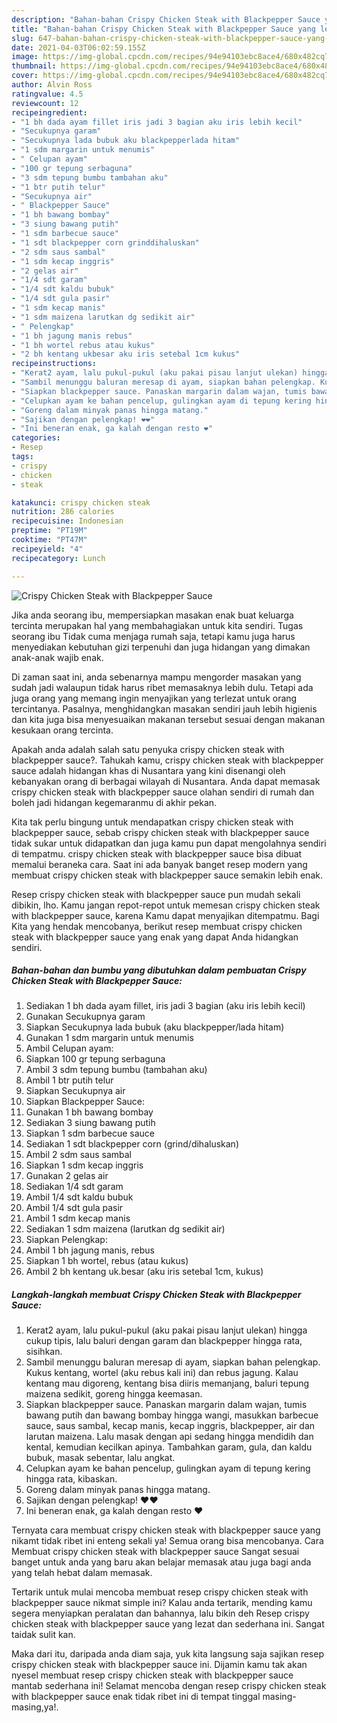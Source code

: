 ```yaml
---
description: "Bahan-bahan Crispy Chicken Steak with Blackpepper Sauce yang lezat dan Mudah Dibuat"
title: "Bahan-bahan Crispy Chicken Steak with Blackpepper Sauce yang lezat dan Mudah Dibuat"
slug: 647-bahan-bahan-crispy-chicken-steak-with-blackpepper-sauce-yang-lezat-dan-mudah-dibuat
date: 2021-04-03T06:02:59.155Z
image: https://img-global.cpcdn.com/recipes/94e94103ebc8ace4/680x482cq70/crispy-chicken-steak-with-blackpepper-sauce-foto-resep-utama.jpg
thumbnail: https://img-global.cpcdn.com/recipes/94e94103ebc8ace4/680x482cq70/crispy-chicken-steak-with-blackpepper-sauce-foto-resep-utama.jpg
cover: https://img-global.cpcdn.com/recipes/94e94103ebc8ace4/680x482cq70/crispy-chicken-steak-with-blackpepper-sauce-foto-resep-utama.jpg
author: Alvin Ross
ratingvalue: 4.5
reviewcount: 12
recipeingredient:
- "1 bh dada ayam fillet iris jadi 3 bagian aku iris lebih kecil"
- "Secukupnya garam"
- "Secukupnya lada bubuk aku blackpepperlada hitam"
- "1 sdm margarin untuk menumis"
- " Celupan ayam"
- "100 gr tepung serbaguna"
- "3 sdm tepung bumbu tambahan aku"
- "1 btr putih telur"
- "Secukupnya air"
- " Blackpepper Sauce"
- "1 bh bawang bombay"
- "3 siung bawang putih"
- "1 sdm barbecue sauce"
- "1 sdt blackpepper corn grinddihaluskan"
- "2 sdm saus sambal"
- "1 sdm kecap inggris"
- "2 gelas air"
- "1/4 sdt garam"
- "1/4 sdt kaldu bubuk"
- "1/4 sdt gula pasir"
- "1 sdm kecap manis"
- "1 sdm maizena larutkan dg sedikit air"
- " Pelengkap"
- "1 bh jagung manis rebus"
- "1 bh wortel rebus atau kukus"
- "2 bh kentang ukbesar aku iris setebal 1cm kukus"
recipeinstructions:
- "Kerat2 ayam, lalu pukul-pukul (aku pakai pisau lanjut ulekan) hingga cukup tipis, lalu baluri dengan garam dan blackpepper hingga rata, sisihkan."
- "Sambil menunggu baluran meresap di ayam, siapkan bahan pelengkap. Kukus kentang, wortel (aku rebus kali ini) dan rebus jagung. Kalau kentang mau digoreng, kentang bisa diiris memanjang, baluri tepung maizena sedikit, goreng hingga keemasan."
- "Siapkan blackpepper sauce. Panaskan margarin dalam wajan, tumis bawang putih dan bawang bombay hingga wangi, masukkan barbecue sauce, saus sambal, kecap manis, kecap inggris, blackpepper, air dan larutan maizena. Lalu masak dengan api sedang hingga mendidih dan kental, kemudian kecilkan apinya. Tambahkan garam, gula, dan kaldu bubuk, masak sebentar, lalu angkat."
- "Celupkan ayam ke bahan pencelup, gulingkan ayam di tepung kering hingga rata, kibaskan."
- "Goreng dalam minyak panas hingga matang."
- "Sajikan dengan pelengkap! ❤️❤️"
- "Ini beneran enak, ga kalah dengan resto ❤️"
categories:
- Resep
tags:
- crispy
- chicken
- steak

katakunci: crispy chicken steak 
nutrition: 286 calories
recipecuisine: Indonesian
preptime: "PT19M"
cooktime: "PT47M"
recipeyield: "4"
recipecategory: Lunch

---
```



![Crispy Chicken Steak with Blackpepper Sauce](https://img-global.cpcdn.com/recipes/94e94103ebc8ace4/680x482cq70/crispy-chicken-steak-with-blackpepper-sauce-foto-resep-utama.jpg)

Jika anda seorang ibu, mempersiapkan masakan enak buat keluarga tercinta merupakan hal yang membahagiakan untuk kita sendiri. Tugas seorang ibu Tidak cuma menjaga rumah saja, tetapi kamu juga harus menyediakan kebutuhan gizi terpenuhi dan juga hidangan yang dimakan anak-anak wajib enak.

Di zaman  saat ini, anda sebenarnya mampu mengorder masakan yang sudah jadi walaupun tidak harus ribet memasaknya lebih dulu. Tetapi ada juga orang yang memang ingin menyajikan yang terlezat untuk orang tercintanya. Pasalnya, menghidangkan masakan sendiri jauh lebih higienis dan kita juga bisa menyesuaikan makanan tersebut sesuai dengan makanan kesukaan orang tercinta. 



Apakah anda adalah salah satu penyuka crispy chicken steak with blackpepper sauce?. Tahukah kamu, crispy chicken steak with blackpepper sauce adalah hidangan khas di Nusantara yang kini disenangi oleh kebanyakan orang di berbagai wilayah di Nusantara. Anda dapat memasak crispy chicken steak with blackpepper sauce olahan sendiri di rumah dan boleh jadi hidangan kegemaranmu di akhir pekan.

Kita tak perlu bingung untuk mendapatkan crispy chicken steak with blackpepper sauce, sebab crispy chicken steak with blackpepper sauce tidak sukar untuk didapatkan dan juga kamu pun dapat mengolahnya sendiri di tempatmu. crispy chicken steak with blackpepper sauce bisa dibuat memalui beraneka cara. Saat ini ada banyak banget resep modern yang membuat crispy chicken steak with blackpepper sauce semakin lebih enak.

Resep crispy chicken steak with blackpepper sauce pun mudah sekali dibikin, lho. Kamu jangan repot-repot untuk memesan crispy chicken steak with blackpepper sauce, karena Kamu dapat menyajikan ditempatmu. Bagi Kita yang hendak mencobanya, berikut resep membuat crispy chicken steak with blackpepper sauce yang enak yang dapat Anda hidangkan sendiri.

<!--inarticleads1-->

##### Bahan-bahan dan bumbu yang dibutuhkan dalam pembuatan Crispy Chicken Steak with Blackpepper Sauce:

1. Sediakan 1 bh dada ayam fillet, iris jadi 3 bagian (aku iris lebih kecil)
1. Gunakan Secukupnya garam
1. Siapkan Secukupnya lada bubuk (aku blackpepper/lada hitam)
1. Gunakan 1 sdm margarin untuk menumis
1. Ambil  Celupan ayam:
1. Siapkan 100 gr tepung serbaguna
1. Ambil 3 sdm tepung bumbu (tambahan aku)
1. Ambil 1 btr putih telur
1. Siapkan Secukupnya air
1. Siapkan  Blackpepper Sauce:
1. Gunakan 1 bh bawang bombay
1. Sediakan 3 siung bawang putih
1. Siapkan 1 sdm barbecue sauce
1. Sediakan 1 sdt blackpepper corn (grind/dihaluskan)
1. Ambil 2 sdm saus sambal
1. Siapkan 1 sdm kecap inggris
1. Gunakan 2 gelas air
1. Sediakan 1/4 sdt garam
1. Ambil 1/4 sdt kaldu bubuk
1. Ambil 1/4 sdt gula pasir
1. Ambil 1 sdm kecap manis
1. Sediakan 1 sdm maizena (larutkan dg sedikit air)
1. Siapkan  Pelengkap:
1. Ambil 1 bh jagung manis, rebus
1. Siapkan 1 bh wortel, rebus (atau kukus)
1. Ambil 2 bh kentang uk.besar (aku iris setebal 1cm, kukus)




<!--inarticleads2-->

##### Langkah-langkah membuat Crispy Chicken Steak with Blackpepper Sauce:

1. Kerat2 ayam, lalu pukul-pukul (aku pakai pisau lanjut ulekan) hingga cukup tipis, lalu baluri dengan garam dan blackpepper hingga rata, sisihkan.
1. Sambil menunggu baluran meresap di ayam, siapkan bahan pelengkap. Kukus kentang, wortel (aku rebus kali ini) dan rebus jagung. Kalau kentang mau digoreng, kentang bisa diiris memanjang, baluri tepung maizena sedikit, goreng hingga keemasan.
1. Siapkan blackpepper sauce. Panaskan margarin dalam wajan, tumis bawang putih dan bawang bombay hingga wangi, masukkan barbecue sauce, saus sambal, kecap manis, kecap inggris, blackpepper, air dan larutan maizena. Lalu masak dengan api sedang hingga mendidih dan kental, kemudian kecilkan apinya. Tambahkan garam, gula, dan kaldu bubuk, masak sebentar, lalu angkat.
1. Celupkan ayam ke bahan pencelup, gulingkan ayam di tepung kering hingga rata, kibaskan.
1. Goreng dalam minyak panas hingga matang.
1. Sajikan dengan pelengkap! ❤️❤️
1. Ini beneran enak, ga kalah dengan resto ❤️




Ternyata cara membuat crispy chicken steak with blackpepper sauce yang nikamt tidak ribet ini enteng sekali ya! Semua orang bisa mencobanya. Cara Membuat crispy chicken steak with blackpepper sauce Sangat sesuai banget untuk anda yang baru akan belajar memasak atau juga bagi anda yang telah hebat dalam memasak.

Tertarik untuk mulai mencoba membuat resep crispy chicken steak with blackpepper sauce nikmat simple ini? Kalau anda tertarik, mending kamu segera menyiapkan peralatan dan bahannya, lalu bikin deh Resep crispy chicken steak with blackpepper sauce yang lezat dan sederhana ini. Sangat taidak sulit kan. 

Maka dari itu, daripada anda diam saja, yuk kita langsung saja sajikan resep crispy chicken steak with blackpepper sauce ini. Dijamin kamu tak akan nyesel membuat resep crispy chicken steak with blackpepper sauce mantab sederhana ini! Selamat mencoba dengan resep crispy chicken steak with blackpepper sauce enak tidak ribet ini di tempat tinggal masing-masing,ya!.

